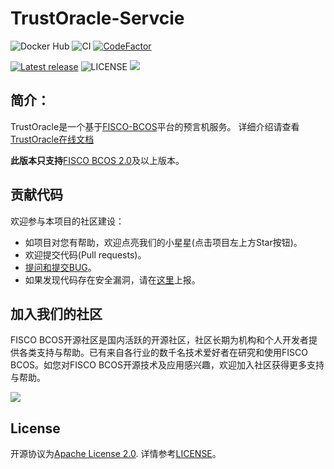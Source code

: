 # TrustOracle-Servcie

![Docker Hub](https://github.com/WeBankBlockchain/TrustOracle-Service/workflows/Docker%20Hub/badge.svg)
![CI](https://github.com/WeBankBlockchain/TrustOracle-Service/workflows/CI/badge.svg)
[![CodeFactor](https://www.codefactor.io/repository/github/webankblockchain/trustoracle-service/badge)](https://www.codefactor.io/repository/github/webankblockchain/trustoracle-service)

[![Latest release](https://img.shields.io/github/release/WeBankBlockchain/TrustOracle-Service.svg)](https://github.com/WeBankBlockchain/TrustOracle-Service/releases/latest)
![LICENSE](https://img.shields.io/github/license/WeBankBlockchain/TrustOracle-Service)
<a href="https://github.com/WeBankBlockchain/TrustOracle-Service"><img src="https://sloc.xyz/github/WeBankBlockchain/TrustOracle-Service" /></a>

## 简介：  
   
   TrustOracle是一个基于[FISCO-BCOS](https://github.com/FISCO-BCOS/FISCO-BCOS)平台的预言机服务。
   详细介绍请查看[TrustOracle在线文档](https://trustoracle.readthedocs.io/)

   
**此版本只支持**[FISCO BCOS 2.0](https://fisco-bcos-documentation.readthedocs.io/zh_CN/latest/)及以上版本。

       
## 贡献代码
欢迎参与本项目的社区建设：
- 如项目对您有帮助，欢迎点亮我们的小星星(点击项目左上方Star按钮)。
- 欢迎提交代码(Pull requests)。
- [提问和提交BUG](https://github.com/WeBankBlockchain/TrustOracle-Service/issues)。
- 如果发现代码存在安全漏洞，请在[这里](https://security.webank.com)上报。

## 加入我们的社区

FISCO BCOS开源社区是国内活跃的开源社区，社区长期为机构和个人开发者提供各类支持与帮助。已有来自各行业的数千名技术爱好者在研究和使用FISCO BCOS。如您对FISCO BCOS开源技术及应用感兴趣，欢迎加入社区获得更多支持与帮助。


![](https://media.githubusercontent.com/media/FISCO-BCOS/LargeFiles/master/images/QR_image.png)


## License

开源协议为[Apache License 2.0](http://www.apache.org/licenses/). 详情参考[LICENSE](../LICENSE)。
    

